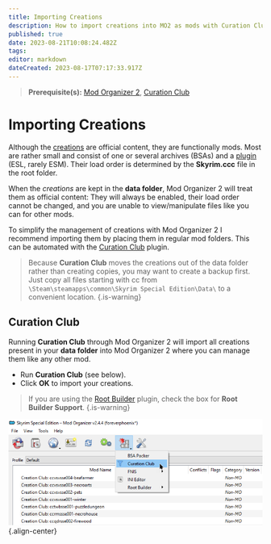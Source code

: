 ```yaml
---
title: Importing Creations
description: How to import creations into MO2 as mods with Curation Club.
published: true
date: 2023-08-21T10:08:24.482Z
tags: 
editor: markdown
dateCreated: 2023-08-17T07:17:33.917Z
---
```


> **Prerequisite(s):** [Mod Organizer 2](/initial-setup/mod-organizer-2), [Curation Club](/tools/curation-club)

# Importing Creations

Although the [creations](/knowledge-base/creation-club) are official content, they are functionally mods. Most are rather small and consist of one or several archives (BSAs) and a [plugin](/knowledge-base/plugins) (ESL, rarely ESM). Their load order is determined by the **Skyrim.ccc** file in the root folder.

When the *creations* are kept in the **data folder**, Mod Organizer 2 will treat them as official content: They will always be enabled, their load order cannot be changed, and you are unable to view/manipulate files like you can for other mods.

To simplify the management of creations with Mod Organizer 2 I recommend importing them by placing them in regular mod folders. This can be automated with the [Curation Club](/tools/curation-club/) plugin.

> Because **Curation Club** moves the creations out of the data folder rather than creating copies, you may want to create a backup first. Just copy all files starting with cc from `\Steam\steamapps\common\Skyrim Special Edition\Data\` to a convenient location.
{.is-warning}

## Curation Club

Running **Curation Club** through Mod Organizer 2 will import all creations present in your **data folder** into Mod Organizer 2 where you can manage them like any other mod.

- Run **Curation Club** (see below).
- Click **OK** to import your creations.

> If you are using the [Root Builder](/tools/root-builder) plugin, check the box for **Root Builder Support**.
{.is-warning}

![run-curation-club.png](/getting-started/initial-setup/run-curation-club.png){.align-center}